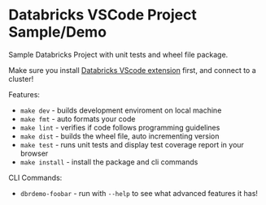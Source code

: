 # Databricks VSCode Project Sample/Demo

Sample Databricks Project with unit tests and wheel file package.

Make sure you install [Databricks VScode extension](https://marketplace.visualstudio.com/items?itemName=databricks.databricks) first, and connect to a cluster!

Features:

- `make dev` - builds development enviroment on local machine
- `make fmt` - auto formats your code
- `make lint` - verifies if code follows programming guidelines
- `make dist` - builds the wheel file, auto incrementing version
- `make test` - runs unit tests and display test coverage report in your browser
- `make install` - install the package and cli commands

CLI Commands:

- `dbrdemo-foobar` - run with `--help` to see what advanced features it has!
